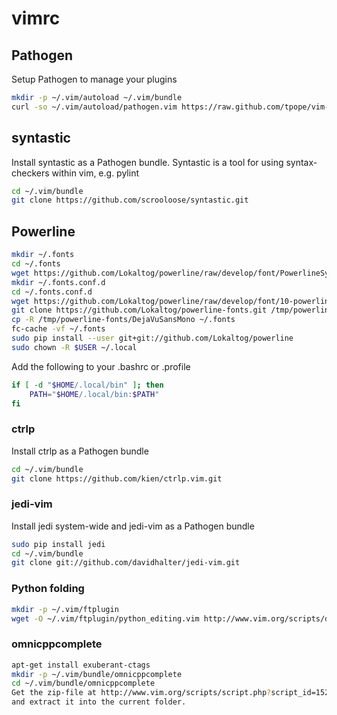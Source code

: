 vimrc
=====

## Pathogen

Setup Pathogen to manage your plugins
```bash
mkdir -p ~/.vim/autoload ~/.vim/bundle
curl -so ~/.vim/autoload/pathogen.vim https://raw.github.com/tpope/vim-pathogen/HEAD/autoload/pathogen.vim
```

## syntastic

Install syntastic as a Pathogen bundle.
Syntastic is a tool for using syntax-checkers within vim, e.g. pylint

```bash
cd ~/.vim/bundle
git clone https://github.com/scrooloose/syntastic.git
```

## Powerline

```bash
mkdir ~/.fonts
cd ~/.fonts
wget https://github.com/Lokaltog/powerline/raw/develop/font/PowerlineSymbols.otf
mkdir ~/.fonts.conf.d
cd ~/.fonts.conf.d
wget https://github.com/Lokaltog/powerline/raw/develop/font/10-powerline-symbols.conf
git clone https://github.com/Lokaltog/powerline-fonts.git /tmp/powerline-fonts
cp -R /tmp/powerline-fonts/DejaVuSansMono ~/.fonts
fc-cache -vf ~/.fonts
sudo pip install --user git+git://github.com/Lokaltog/powerline
sudo chown -R $USER ~/.local
```

Add the following to your .bashrc or .profile

```bash
if [ -d "$HOME/.local/bin" ]; then
    PATH="$HOME/.local/bin:$PATH"
fi
```

### ctrlp

Install ctrlp as a Pathogen bundle

```bash
cd ~/.vim/bundle
git clone https://github.com/kien/ctrlp.vim.git
```

### jedi-vim

Install jedi system-wide and jedi-vim as a Pathogen bundle

```bash
sudo pip install jedi
cd ~/.vim/bundle
git clone git://github.com/davidhalter/jedi-vim.git
```

### Python folding

```bash
mkdir -p ~/.vim/ftplugin
wget -O ~/.vim/ftplugin/python_editing.vim http://www.vim.org/scripts/download_script.php?src_id=5492
```

### omnicppcomplete

```bash
apt-get install exuberant-ctags
mkdir -p ~/.vim/bundle/omnicppcomplete
cd ~/.vim/bundle/omnicppcomplete
Get the zip-file at http://www.vim.org/scripts/script.php?script_id=1520
and extract it into the current folder.
```
